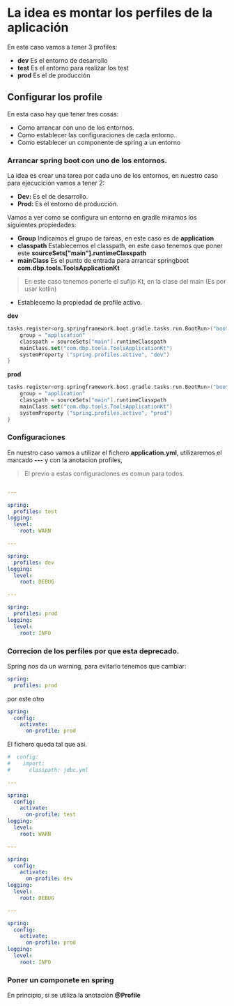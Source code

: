# La idea es montar los perfiles de la aplicación

En este caso vamos a tener 3 profiles:
* **dev** Es el entorno de desarrollo
* **test** Es el entorno para realizar los test
* **prod** Es el de producción

## Configurar los profile

En esta caso hay que tener tres cosas:

* Como arrancar con uno de los entornos.
* Como establecer las configuraciones de cada entorno.
* Como establecer un componente de spring a un entorno

### Arrancar spring boot con uno de los entornos.

La idea es crear una tarea por cada uno de los entornos, en nuestro caso para ejecucición vamos a tener 2:
* **Dev:** Es el de desarrollo.
* **Prod:** Es el entorno de producción.

Vamos a ver como se configura un entorno en gradle miramos los siguientes propiedades:
* **Group** Indicamos el grupo de tareas, en este caso es de **application**
* **classpath** Establecemos el classpath, en este caso tenemos que poner este **sourceSets["main"].runtimeClasspath**
* **mainClass** Es el punto de entrada para arrancar springboot **com.dbp.tools.ToolsApplicationKt**
> En este caso tenemos ponerle el sufijo Kt, en la clase del main (Es por usar kotlin)

* Establecemo la propiedad de profile activo.

**dev**

```kotlin
tasks.register<org.springframework.boot.gradle.tasks.run.BootRun>("bootRunDev") {
	group = "application"
	classpath = sourceSets["main"].runtimeClasspath
	mainClass.set("com.dbp.tools.ToolsApplicationKt")
	systemProperty ("spring.profiles.active", "dev")
}
```

**prod**
```kotlin
tasks.register<org.springframework.boot.gradle.tasks.run.BootRun>("bootRunProd") {
	group = "application"
	classpath = sourceSets["main"].runtimeClasspath
	mainClass.set("com.dbp.tools.ToolsApplicationKt")
	systemProperty ("spring.profiles.active", "prod")
}
```

### Configuraciones 

En nuestro caso vamos a utilizar el fichero **application.yml**, utilizaremos el marcado **---** y con la anotacion profiles,

> El previo a estas configuraciones es comun para todos.

```yaml

---

spring:
  profiles: test
logging:
  level:
    root: WARN

---

spring:
  profiles: dev
logging:
  level:
    root: DEBUG

---

spring:
  profiles: prod
logging:
  level:
    root: INFO
```

### Correcion de los perfiles por que esta deprecado.

Spring nos da un warning, para evitarlo tenemos que cambiar:
```yaml
spring:
  profiles: prod
```

por este otro
```yaml
spring:
  config:
    activate:
      on-profile: prod
```

El fichero queda tal que asi.

```yaml
#  config:
#    import:
#      classpath: jdbc.yml

---

spring:
  config:
    activate:
      on-profile: test
logging:
  level:
    root: WARN

---

spring:
  config:
    activate:
      on-profile: dev
logging:
  level:
    root: DEBUG

---

spring:
  config:
    activate:
      on-profile: prod
logging:
  level:
    root: INFO
```

### Poner un componete en spring

En principio, si se utiliza la anotación **@Profile**